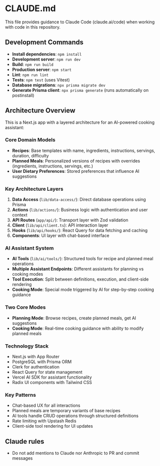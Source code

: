 # CLAUDE.md

This file provides guidance to Claude Code (claude.ai/code) when working with code in this repository.

## Development Commands

- **Install dependencies**: `npm install`
- **Development server**: `npm run dev`
- **Build**: `npm run build`
- **Production server**: `npm start`
- **Lint**: `npm run lint`
- **Tests**: `npm test` (uses Vitest)
- **Database migrations**: `npx prisma migrate dev`
- **Generate Prisma client**: `npx prisma generate` (runs automatically on postinstall)

## Architecture Overview

This is a Next.js app with a layered architecture for an AI-powered cooking assistant:

### Core Domain Models

- **Recipes**: Base templates with name, ingredients, instructions, servings, duration, difficulty
- **Planned Meals**: Personalized versions of recipes with overrides (ingredients, instructions, servings, etc.)
- **User Dietary Preferences**: Stored preferences that influence AI suggestions

### Key Architecture Layers

1. **Data Access** (`lib/data-access/`): Direct database operations using Prisma
2. **Actions** (`lib/actions/`): Business logic with authentication and user context
3. **API Routes** (`app/api/`): Transport layer with Zod validation
4. **Client** (`lib/api/client.ts`): API interaction layer
5. **Hooks** (`lib/api/hooks/`): React Query for data fetching and caching
6. **Components**: UI layer with chat-based interface

### AI Assistant System

- **AI Tools** (`lib/ai/tools/`): Structured tools for recipe and planned meal operations
- **Multiple Assistant Endpoints**: Different assistants for planning vs cooking modes
- **Tool Execution**: Split between definitions, execution, and client-side rendering
- **Cooking Mode**: Special mode triggered by AI for step-by-step cooking guidance

### Two Core Modes

- **Planning Mode**: Browse recipes, create planned meals, get AI suggestions
- **Cooking Mode**: Real-time cooking guidance with ability to modify planned meals

### Technology Stack

- Next.js with App Router
- PostgreSQL with Prisma ORM
- Clerk for authentication
- React Query for state management
- Vercel AI SDK for assistant functionality
- Radix UI components with Tailwind CSS

### Key Patterns

- Chat-based UX for all interactions
- Planned meals are temporary variants of base recipes
- AI tools handle CRUD operations through structured definitions
- Rate limiting with Upstash Redis
- Client-side tool rendering for UI updates

## Claude rules

- Do not add mentions to Claude nor Anthropic to PR and commit messages
